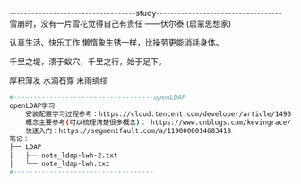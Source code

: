 -----------------------------------study-----------------------------------
雪崩时，没有一片雪花觉得自己有责任 ——伏尔泰 (启蒙思想家)

认真生活、快乐工作 懒惰象生锈一样，比操劳更能消耗身体。

千里之堤，溃于蚁穴，千里之行，始于足下。

厚积薄发 水滴石穿 未雨绸缪



```bash
#-----------------------------------openLDAP
openLDAP学习
    安装配置学习过程参考：https://cloud.tencent.com/developer/article/1490857 
    概念主要参考(可以梳理清楚很多概念)： https://www.cnblogs.com/kevingrace/p/5773974.html 
	快速入门：https://segmentfault.com/a/1190000014683418 
笔记：
├── LDAP
│   ├── note_ldap-lwh-2.txt
│   └── note_ldap-lwh.txt
#----------------------------------- 
```


